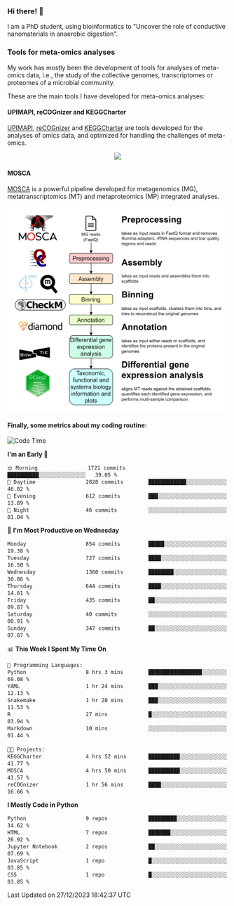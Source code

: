 ### Hi there! 👋

I am a PhD student, using bioinformatics to "Uncover the role of conductive nanomaterials in anaerobic digestion".

### Tools for meta-omics analyses

My work has mostly been the development of tools for analyses of meta-omics data, i.e., the study of the collective genomes, transcriptomes or proteomes of a microbial community.

These are the main tools I have developed for meta-omics analyses:

#### UPIMAPI, reCOGnizer and KEGGCharter

[UPIMAPI](https://github.com/iquasere/UPIMAPI), [reCOGnizer](https://github.com/iquasere/reCOGnizer) and [KEGGCharter](https://github.com/iquasere/KEGGCharter) are tools developed for the analyses of omics data, and optimized for handling the challenges of meta-omics.

<p align="center">
    <img src="assets/annotation_paper.png">
</p>

#### MOSCA

[MOSCA](https://github.com/iquasere/MOSCA) is a powerful pipeline developed for metagenomics (MG), metatranscriptomics (MT) and metaproteomics (MP) integrated analyses.

<p align="center">
    <img src="assets/mosca_workflow.png" align="center" width="700">
</p>


#### Finally, some metrics about my coding routine:

<!--START_SECTION:waka-->
![Code Time](http://img.shields.io/badge/Code%20Time-753%20hrs%2023%20mins-blue)

**I'm an Early 🐤** 

```text
🌞 Morning                1721 commits        ██████████░░░░░░░░░░░░░░░   39.05 % 
🌆 Daytime                2028 commits        ████████████░░░░░░░░░░░░░   46.02 % 
🌃 Evening                612 commits         ███░░░░░░░░░░░░░░░░░░░░░░   13.89 % 
🌙 Night                  46 commits          ░░░░░░░░░░░░░░░░░░░░░░░░░   01.04 % 
```
📅 **I'm Most Productive on Wednesday** 

```text
Monday                   854 commits         █████░░░░░░░░░░░░░░░░░░░░   19.38 % 
Tuesday                  727 commits         ████░░░░░░░░░░░░░░░░░░░░░   16.50 % 
Wednesday                1360 commits        ████████░░░░░░░░░░░░░░░░░   30.86 % 
Thursday                 644 commits         ████░░░░░░░░░░░░░░░░░░░░░   14.61 % 
Friday                   435 commits         ██░░░░░░░░░░░░░░░░░░░░░░░   09.87 % 
Saturday                 40 commits          ░░░░░░░░░░░░░░░░░░░░░░░░░   00.91 % 
Sunday                   347 commits         ██░░░░░░░░░░░░░░░░░░░░░░░   07.87 % 
```


📊 **This Week I Spent My Time On** 

```text
💬 Programming Languages: 
Python                   8 hrs 3 mins        █████████████████░░░░░░░░   69.08 % 
YAML                     1 hr 24 mins        ███░░░░░░░░░░░░░░░░░░░░░░   12.13 % 
Snakemake                1 hr 20 mins        ███░░░░░░░░░░░░░░░░░░░░░░   11.53 % 
R                        27 mins             █░░░░░░░░░░░░░░░░░░░░░░░░   03.94 % 
Markdown                 10 mins             ░░░░░░░░░░░░░░░░░░░░░░░░░   01.44 % 

🐱‍💻 Projects: 
KEGGCharter              4 hrs 52 mins       ██████████░░░░░░░░░░░░░░░   41.77 % 
MOSCA                    4 hrs 50 mins       ██████████░░░░░░░░░░░░░░░   41.57 % 
reCOGnizer               1 hr 56 mins        ████░░░░░░░░░░░░░░░░░░░░░   16.66 % 
```

**I Mostly Code in Python** 

```text
Python                   9 repos             █████████░░░░░░░░░░░░░░░░   34.62 % 
HTML                     7 repos             ███████░░░░░░░░░░░░░░░░░░   26.92 % 
Jupyter Notebook         2 repos             ██░░░░░░░░░░░░░░░░░░░░░░░   07.69 % 
JavaScript               1 repo              █░░░░░░░░░░░░░░░░░░░░░░░░   03.85 % 
CSS                      1 repo              █░░░░░░░░░░░░░░░░░░░░░░░░   03.85 % 
```




 Last Updated on 27/12/2023 18:42:37 UTC
<!--END_SECTION:waka-->
